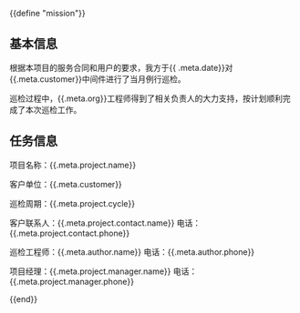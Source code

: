{{define "mission"}}


## 基本信息

根据本项目的服务合同和用户的要求，我方于{{ .meta.date}}对{{.meta.customer}}中间件进行了当月例行巡检。

巡检过程中，{{.meta.org}}工程师得到了相关负责人的大力支持，按计划顺利完成了本次巡检工作。


## 任务信息

项目名称：{{.meta.project.name}}

客户单位：{{.meta.customer}}

巡检周期：{{.meta.project.cycle}}

客户联系人：{{.meta.project.contact.name}}    电话：{{.meta.project.contact.phone}}

巡检工程师：{{.meta.author.name}}    电话：{{.meta.author.phone}}

项目经理：{{.meta.project.manager.name}}    电话：{{.meta.project.manager.phone}}


{{end}}